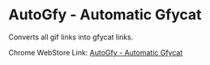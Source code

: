 AutoGfy - Automatic Gfycat
=======

Converts all gif links into gfycat links.

Chrome WebStore Link: [AutoGfy - Automatic Gfycat](https://chrome.google.com/webstore/detail/autogfy-automatic-gfycat/aleldfepmngfpemelpfkjcpbnegeliad)